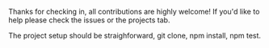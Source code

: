 Thanks for checking in, all contributions are highly welcome! If you'd like to help please check the issues or the projects tab.

The project setup should be straighforward, git clone, npm install, npm test.
